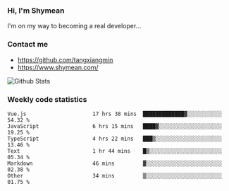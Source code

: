 ### Hi, I'm Shymean

I'm on my way to becoming a real developer...

### Contact me

- <https://github.com/tangxiangmin>
- <https://www.shymean.com/>

![Github Stats](https://github-readme-stats.vercel.app/api?username=tangxiangmin&show_icons=true&theme=dark)


###  Weekly code statistics

<!--START_SECTION:waka-->

```text
Vue.js                     17 hrs 38 mins  █████████████▓░░░░░░░░░░░   54.32 %
JavaScript                 6 hrs 15 mins   ████▓░░░░░░░░░░░░░░░░░░░░   19.25 %
TypeScript                 4 hrs 22 mins   ███▒░░░░░░░░░░░░░░░░░░░░░   13.46 %
Text                       1 hr 44 mins    █▒░░░░░░░░░░░░░░░░░░░░░░░   05.34 %
Markdown                   46 mins         ▓░░░░░░░░░░░░░░░░░░░░░░░░   02.38 %
Other                      34 mins         ▒░░░░░░░░░░░░░░░░░░░░░░░░   01.75 %
```

<!--END_SECTION:waka-->
